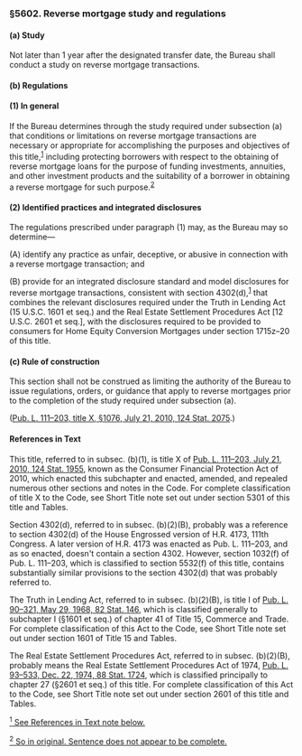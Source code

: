 ### §5602. Reverse mortgage study and regulations ###

[]()

#### (a) Study ####

Not later than 1 year after the designated transfer date, the Bureau shall conduct a study on reverse mortgage transactions.

[]()

#### (b) Regulations ####

[]()

#### (1) In general ####

If the Bureau determines through the study required under subsection (a) that conditions or limitations on reverse mortgage transactions are necessary or appropriate for accomplishing the purposes and objectives of this title,<sup><a href="#5602_1_target" name="5602_1">1</a></sup> including protecting borrowers with respect to the obtaining of reverse mortgage loans for the purpose of funding investments, annuities, and other investment products and the suitability of a borrower in obtaining a reverse mortgage for such purpose.<sup><a href="#5602_2_target" name="5602_2">2</a></sup>

[]()

#### (2) Identified practices and integrated disclosures ####

The regulations prescribed under paragraph (1) may, as the Bureau may so determine—

[]()

(A) identify any practice as unfair, deceptive, or abusive in connection with a reverse mortgage transaction; and

[]()

(B) provide for an integrated disclosure standard and model disclosures for reverse mortgage transactions, consistent with section 4302(d),<sup><a href="#5602_1_target" name="5602_1">1</a></sup> that combines the relevant disclosures required under the Truth in Lending Act (15 U.S.C. 1601 et seq.) and the Real Estate Settlement Procedures Act [12 U.S.C. 2601 et seq.], with the disclosures required to be provided to consumers for Home Equity Conversion Mortgages under section 1715z–20 of this title.

[]()

#### (c) Rule of construction ####

This section shall not be construed as limiting the authority of the Bureau to issue regulations, orders, or guidance that apply to reverse mortgages prior to the completion of the study required under subsection (a).

([Pub. L. 111–203, title X, §1076, July 21, 2010, 124 Stat. 2075](/statviewer.htm?volume=124&page=2075).)

#### References in Text ####

This title, referred to in subsec. (b)(1), is title X of [Pub. L. 111–203, July 21, 2010, 124 Stat. 1955](/statviewer.htm?volume=124&page=1955), known as the Consumer Financial Protection Act of 2010, which enacted this subchapter and enacted, amended, and repealed numerous other sections and notes in the Code. For complete classification of title X to the Code, see Short Title note set out under section 5301 of this title and Tables.

Section 4302(d), referred to in subsec. (b)(2)(B), probably was a reference to section 4302(d) of the House Engrossed version of H.R. 4173, 111th Congress. A later version of H.R. 4173 was enacted as Pub. L. 111–203, and as so enacted, doesn't contain a section 4302. However, section 1032(f) of Pub. L. 111–203, which is classified to section 5532(f) of this title, contains substantially similar provisions to the section 4302(d) that was probably referred to.

The Truth in Lending Act, referred to in subsec. (b)(2)(B), is title I of [Pub. L. 90–321, May 29, 1968, 82 Stat. 146](/statviewer.htm?volume=82&page=146), which is classified generally to subchapter I (§1601 et seq.) of chapter 41 of Title 15, Commerce and Trade. For complete classification of this Act to the Code, see Short Title note set out under section 1601 of Title 15 and Tables.

The Real Estate Settlement Procedures Act, referred to in subsec. (b)(2)(B), probably means the Real Estate Settlement Procedures Act of 1974, [Pub. L. 93–533, Dec. 22, 1974, 88 Stat. 1724](/statviewer.htm?volume=88&page=1724), which is classified principally to chapter 27 (§2601 et seq.) of this title. For complete classification of this Act to the Code, see Short Title note set out under section 2601 of this title and Tables.

[<sup>1</sup> See References in Text note below.](#5602_1)

[<sup>2</sup> So in original. Sentence does not appear to be complete.](#5602_2)